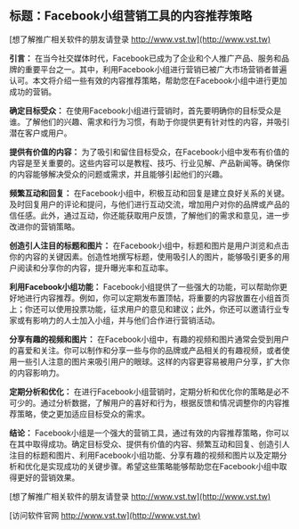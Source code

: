 ## **标题：Facebook小组营销工具的内容推荐策略**

[想了解推广相关软件的朋友请登录 http://www.vst.tw](http://www.vst.tw)

**引言：**
在当今社交媒体时代，Facebook已成为了企业和个人推广产品、服务和品牌的重要平台之一。其中，利用Facebook小组进行营销已被广大市场营销者普遍认可。本文将介绍一些有效的内容推荐策略，帮助您在Facebook小组中进行更加成功的营销。

**确定目标受众：**
在使用Facebook小组进行营销时，首先要明确你的目标受众是谁。了解他们的兴趣、需求和行为习惯，有助于你提供更有针对性的内容，并吸引潜在客户或用户。

**提供有价值的内容：**
为了吸引和留住目标受众，在Facebook小组中发布有价值的内容是至关重要的。这些内容可以是教程、技巧、行业见解、产品新闻等。确保你的内容能够解决受众的问题或需求，并且能够引起他们的兴趣。

**频繁互动和回复：**
在Facebook小组中，积极互动和回复是建立良好关系的关键。及时回复用户的评论和提问，与他们进行互动交流，增加用户对你的品牌或产品的信任感。此外，通过互动，你还能获取用户反馈，了解他们的需求和意见，进一步改进你的营销策略。

**创造引人注目的标题和图片：**
在Facebook小组中，标题和图片是用户浏览和点击你的内容的关键因素。创造性地撰写标题，使用吸引人的图片，能够吸引更多的用户阅读和分享你的内容，提升曝光率和互动率。

**利用Facebook小组功能：**
Facebook小组提供了一些强大的功能，可以帮助你更好地进行内容推荐。例如，你可以定期发布置顶帖，将重要的内容放置在小组首页上；你还可以使用投票功能，征求用户的意见和建议；此外，你还可以邀请行业专家或有影响力的人士加入小组，并与他们合作进行营销活动。

**分享有趣的视频和图片：**
在Facebook小组中，有趣的视频和图片通常会受到用户的喜爱和关注。你可以制作和分享一些与你的品牌或产品相关的有趣视频，或者使用一些引人注意的图片来吸引用户的眼球。这样的内容更容易被用户分享，扩大你的内容影响力。

**定期分析和优化：**
在进行Facebook小组营销时，定期分析和优化你的策略是必不可少的。通过分析数据，了解用户的喜好和行为，根据反馈和情况调整你的内容推荐策略，使之更加适应目标受众的需求。

**结论：**
Facebook小组是一个强大的营销工具，通过有效的内容推荐策略，你可以在其中取得成功。确定目标受众、提供有价值的内容、频繁互动和回复、创造引人注目的标题和图片、利用Facebook小组功能、分享有趣的视频和图片以及定期分析和优化是实现成功的关键步骤。希望这些策略能够帮助您在Facebook小组中取得更好的营销效果。

[想了解推广相关软件的朋友请登录 http://www.vst.tw](http://www.vst.tw)


[访问软件官网 http://www.vst.tw](http://www.vst.tw)
